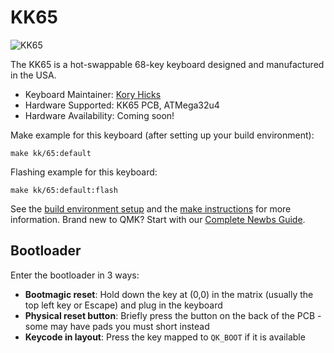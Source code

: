 # KK65

![KK65](https://i.imgur.com/vGBCw5Q.jpg)

The KK65 is a hot-swappable 68-key keyboard designed and manufactured in the USA.

* Keyboard Maintainer: [Kory Hicks](https://github.com/apricity-spam)
* Hardware Supported: KK65 PCB, ATMega32u4
* Hardware Availability: Coming soon!

Make example for this keyboard (after setting up your build environment):

    make kk/65:default

Flashing example for this keyboard:

    make kk/65:default:flash

See the [build environment setup](https://docs.qmk.fm/#/getting_started_build_tools) and the [make instructions](https://docs.qmk.fm/#/getting_started_make_guide) for more information. Brand new to QMK? Start with our [Complete Newbs Guide](https://docs.qmk.fm/#/newbs).

## Bootloader

Enter the bootloader in 3 ways:

* **Bootmagic reset**: Hold down the key at (0,0) in the matrix (usually the top left key or Escape) and plug in the keyboard
* **Physical reset button**: Briefly press the button on the back of the PCB - some may have pads you must short instead
* **Keycode in layout**: Press the key mapped to `QK_BOOT` if it is available
